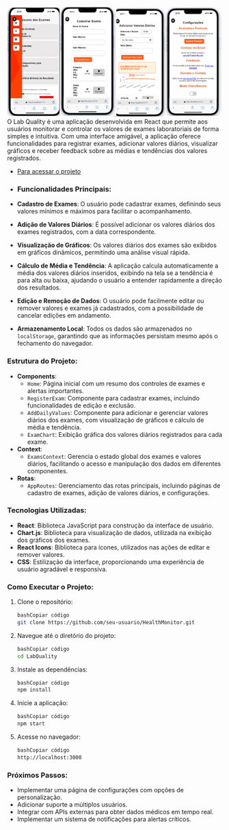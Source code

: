 ![Logo do projeto](https://raw.githubusercontent.com/LandGabriel/Lab-quality/main/LabQuality/labQuality/src/assets/Lab-image.png)
O Lab Quality é uma aplicação desenvolvida em React que permite aos usuários monitorar e controlar os valores de exames laboratoriais de forma simples e intuitiva. Com uma interface amigável, a aplicação oferece funcionalidades para registrar exames, adicionar valores diários, visualizar gráficos e receber feedback sobre as médias e tendências dos valores registrados.

- [Para acessar o projeto](https://lab-quality.vercel.app/)
- ### Funcionalidades Principais:

- **Cadastro de Exames**: O usuário pode cadastrar exames, definindo seus valores mínimos e máximos para facilitar o acompanhamento.
- **Adição de Valores Diários**: É possível adicionar os valores diários dos exames registrados, com a data correspondente.
- **Visualização de Gráficos**: Os valores diários dos exames são exibidos em gráficos dinâmicos, permitindo uma análise visual rápida.
- **Cálculo de Média e Tendência**: A aplicação calcula automaticamente a média dos valores diários inseridos, exibindo na tela se a tendência é para alta ou baixa, ajudando o usuário a entender rapidamente a direção dos resultados.
- **Edição e Remoção de Dados**: O usuário pode facilmente editar ou remover valores e exames já cadastrados, com a possibilidade de cancelar edições em andamento.
- **Armazenamento Local**: Todos os dados são armazenados no `localStorage`, garantindo que as informações persistam mesmo após o fechamento do navegador.

### Estrutura do Projeto:

- **Components**:
    - `Home`: Página inicial com um resumo dos controles de exames e alertas importantes.
    - `RegisterExam`: Componente para cadastrar exames, incluindo funcionalidades de edição e exclusão.
    - `AddDailyValues`: Componente para adicionar e gerenciar valores diários dos exames, com visualização de gráficos e cálculo de média e tendência.
    - `ExamChart`: Exibição gráfica dos valores diários registrados para cada exame.
- **Context**:
    - `ExamsContext`: Gerencia o estado global dos exames e valores diários, facilitando o acesso e manipulação dos dados em diferentes componentes.
- **Rotas**:
    - `AppRoutes`: Gerenciamento das rotas principais, incluindo páginas de cadastro de exames, adição de valores diários, e configurações.

### Tecnologias Utilizadas:

- **React**: Biblioteca JavaScript para construção da interface de usuário.
- **Chart.js**: Biblioteca para visualização de dados, utilizada na exibição dos gráficos dos exames.
- **React Icons**: Biblioteca para ícones, utilizados nas ações de editar e remover valores.
- **CSS**: Estilização da interface, proporcionando uma experiência de usuário agradável e responsiva.

### Como Executar o Projeto:

1. Clone o repositório:
    
    ```bash
    bashCopiar código
    git clone https://github.com/seu-usuario/HealthMonitor.git
    
    ```
    
2. Navegue até o diretório do projeto:
    
    ```bash
    bashCopiar código
    cd LabQuality
    
    ```
    
3. Instale as dependências:
    
    ```bash
    bashCopiar código
    npm install
    
    ```
    
4. Inicie a aplicação:
    
    ```bash
    bashCopiar código
    npm start
    
    ```
    
5. Acesse no navegador:
    
    ```bash
    bashCopiar código
    http://localhost:3000
    
    ```
    

### Próximos Passos:

- Implementar uma página de configurações com opções de personalização.
- Adicionar suporte a múltiplos usuários.
- Integrar com APIs externas para obter dados médicos em tempo real.
- Implementar um sistema de notificações para alertas críticos.
